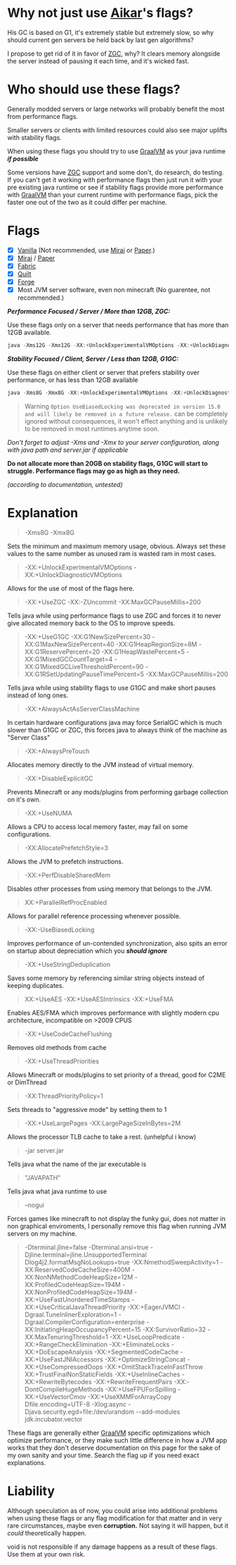 # Why not just use [Aikar](https://github.com/aikar)'s flags?
His GC is based on G1, it's extremely stable but extremely slow, so why should current gen servers be held back by last gen algorithms?

I propose to get rid of it in favor of [ZGC](https://github.com/openjdk/zgc), why? It clears memory alongside the server instead of pausing it each time, and it's wicked fast.

# Who should use these flags?
Generally modded servers or large networks will probably benefit the most from performance flags.

Smaller servers or clients with limited resources could also see major uplifts with stability flags.

When using these flags you should try to use [GraalVM](https://www.graalvm.org/) as your java runtime ***if possible***

Some versions have [ZGC](https://github.com/openjdk/zgc) support and some don't, do research, do testing. If you can't get it working with performance flags then just run it with your pre existing java runtime or see if stability flags provide more performance with [GraalVM](https://www.graalvm.org/) than your current runtime with performance flags, pick the faster one out of the two as it could differ per machine.
# Flags
- [x] [Vanilla](https://www.minecraft.net/en-us/download/server) (Not recommended, use [Mirai](https://github.com/Dreeam-qwq/Mirai) or [Paper](https://github.com/PaperMC/Paper).)
- [x] [Mirai](https://github.com/Dreeam-qwq/Mirai) / [Paper](https://github.com/PaperMC/Paper)
- [x] [Fabric](https://github.com/FabricMC)
- [x] [Quilt](https://github.com/QuiltMC)
- [x] [Forge](https://github.com/MinecraftForge/MinecraftForge)
- [x] Most JVM server software, even non minecraft (No guarentee, not recommended.)

***Performance Focused / Server / More than 12GB, ZGC:***

Use these flags only on a server that needs performance that has more than 12GB available.

```java
java -Xms12G -Xmx12G -XX:+UnlockExperimentalVMOptions -XX:+UnlockDiagnosticVMOptions -XX:+UseZGC -XX:-ZUncommit -Dterminal.jline=false -Dterminal.ansi=true -Djline.terminal=jline.UnsupportedTerminal -Dlog4j2.formatMsgNoLookups=true -XX:+AlwaysActAsServerClassMachine -XX:+AlwaysPreTouch -XX:+DisableExplicitGC -XX:+UseNUMA -XX:AllocatePrefetchStyle=3 -XX:NmethodSweepActivity=1 -XX:ReservedCodeCacheSize=400M -XX:NonNMethodCodeHeapSize=12M -XX:ProfiledCodeHeapSize=194M -XX:NonProfiledCodeHeapSize=194M -XX:+PerfDisableSharedMem -XX:+UseFastUnorderedTimeStamps -XX:+UseCriticalJavaThreadPriority -XX:+EagerJVMCI -Dgraal.TuneInlinerExploration=1 -Dgraal.CompilerConfiguration=enterprise -XX:+ParallelRefProcEnabled -XX:MaxGCPauseMillis=200 -XX:InitiatingHeapOccupancyPercent=15 -XX:SurvivorRatio=32 -XX:MaxTenuringThreshold=1 -XX:-UseBiasedLocking -XX:+UseStringDeduplication -XX:+UseAES -XX:+UseAESIntrinsics -XX:+UseFMA -XX:+UseLoopPredicate -XX:+RangeCheckElimination -XX:+EliminateLocks -XX:+DoEscapeAnalysis -XX:+UseCodeCacheFlushing -XX:+SegmentedCodeCache -XX:+UseFastJNIAccessors -XX:+OptimizeStringConcat -XX:+UseCompressedOops -XX:+UseThreadPriorities -XX:+OmitStackTraceInFastThrow -XX:+TrustFinalNonStaticFields -XX:ThreadPriorityPolicy=1 -XX:+UseInlineCaches -XX:+RewriteBytecodes -XX:+RewriteFrequentPairs -XX:-DontCompileHugeMethods -XX:+UseFPUForSpilling -XX:+UseVectorCmov -XX:+UseXMMForArrayCopy -XX:+UseLargePages -XX:LargePageSizeInBytes=2M -Dfile.encoding=UTF-8 -Xlog:async -Djava.security.egd=file:/dev/urandom --add-modules jdk.incubator.vector -jar server.jar –nogui
```

***Stability Focused / Client, Server / Less than 12GB, G1GC:***

Use these flags on either client or server that prefers stability over performance, or has less than 12GB available

```java
java -Xms8G -Xmx8G -XX:+UnlockExperimentalVMOptions -XX:+UnlockDiagnosticVMOptions -XX:+UseG1GC -XX:G1NewSizePercent=30 -XX:G1MaxNewSizePercent=40 -XX:G1HeapRegionSize=8M -XX:G1ReservePercent=20 -XX:G1HeapWastePercent=5 -XX:G1MixedGCCountTarget=4 -XX:G1MixedGCLiveThresholdPercent=90 -XX:G1RSetUpdatingPauseTimePercent=5 -Dterminal.jline=false -Dterminal.ansi=true -Djline.terminal=jline.UnsupportedTerminal -Dlog4j2.formatMsgNoLookups=true -XX:+AlwaysActAsServerClassMachine -XX:+AlwaysPreTouch -XX:+DisableExplicitGC -XX:+UseNUMA -XX:AllocatePrefetchStyle=3 -XX:NmethodSweepActivity=1 -XX:ReservedCodeCacheSize=400M -XX:NonNMethodCodeHeapSize=12M -XX:ProfiledCodeHeapSize=194M -XX:NonProfiledCodeHeapSize=194M -XX:+PerfDisableSharedMem -XX:+UseFastUnorderedTimeStamps -XX:+UseCriticalJavaThreadPriority -XX:+EagerJVMCI -Dgraal.TuneInlinerExploration=1 -Dgraal.CompilerConfiguration=enterprise -XX:+ParallelRefProcEnabled -XX:MaxGCPauseMillis=200 -XX:InitiatingHeapOccupancyPercent=15 -XX:SurvivorRatio=32 -XX:MaxTenuringThreshold=1 -XX:-UseBiasedLocking -XX:+UseStringDeduplication -XX:+UseAES -XX:+UseAESIntrinsics -XX:+UseFMA -XX:+UseLoopPredicate -XX:+RangeCheckElimination -XX:+EliminateLocks -XX:+DoEscapeAnalysis -XX:+UseCodeCacheFlushing -XX:+SegmentedCodeCache -XX:+UseFastJNIAccessors -XX:+OptimizeStringConcat -XX:+UseCompressedOops -XX:+UseThreadPriorities -XX:+OmitStackTraceInFastThrow -XX:+TrustFinalNonStaticFields -XX:ThreadPriorityPolicy=1 -XX:+UseInlineCaches -XX:+RewriteBytecodes -XX:+RewriteFrequentPairs -XX:-DontCompileHugeMethods -XX:+UseFPUForSpilling -XX:+UseVectorCmov -XX:+UseXMMForArrayCopy -XX:+UseLargePages -XX:LargePageSizeInBytes=2M -Dfile.encoding=UTF-8 -Xlog:async -Djava.security.egd=file:/dev/urandom --add-modules jdk.incubator.vector -jar server.jar –nogui
```
> Warning `Option UseBiasedLocking was deprecated in version 15.0 and will likely be removed in a future release.` can be completely ignored without consequences, it won't effect anything and is unlikely to be removed in most runtimes anytime soon.

*Don't forget to adjust -Xms and -Xmx to your server configuration, along with java path and server.jar if applicable*

**Do not allocate more than 20GB on stability flags, G1GC will start to struggle. Performance flags may go as high as they need.** 

*(according to documentation, untested)*

# Explanation

> -Xms8G -Xmx8G

Sets the minimum and maximum memory usage, obvious. Always set these values to the same number as unused ram is wasted ram in most cases.

> -XX:+UnlockExperimentalVMOptions -XX:+UnlockDiagnosticVMOptions

Allows for the use of most of the flags here.

> -XX:+UseZGC -XX:-ZUncommit -XX:MaxGCPauseMillis=200

Tells java while using performance flags to use ZGC and forces it to never give allocated memory back to the OS to improve speeds.

> -XX:+UseG1GC -XX:G1NewSizePercent=30 -XX:G1MaxNewSizePercent=40 -XX:G1HeapRegionSize=8M -XX:G1ReservePercent=20 -XX:G1HeapWastePercent=5 -XX:G1MixedGCCountTarget=4 -XX:G1MixedGCLiveThresholdPercent=90 -XX:G1RSetUpdatingPauseTimePercent=5 -XX:MaxGCPauseMillis=200

Tells java while using stability flags to use G1GC and make short pauses instead of long ones.

> -XX:+AlwaysActAsServerClassMachine

In certain hardware configurations java may force SerialGC which is much slower than G1GC or ZGC, this forces java to always think of the machine as "Server Class"

> -XX:+AlwaysPreTouch

Allocates memory directly to the JVM instead of virtual memory.

> -XX:+DisableExplicitGC

Prevents Minecraft or any mods/plugins from performing garbage collection on it's own.

> -XX:+UseNUMA

Allows a CPU to access local memory faster, may fail on some configurations.

> -XX:AllocatePrefetchStyle=3

Allows the JVM to prefetch instructions.

> -XX:+PerfDisableSharedMem

Disables other processes from using memory that belongs to the JVM.

> XX:+ParallelRefProcEnabled

Allows for parallel reference processing whenever possible.

> -XX:-UseBiasedLocking

Improves performance of un-contended synchronization, also spits an error on startup about depreciation which you ***should ignore***

> -XX:+UseStringDeduplication

Saves some memory by referencing similar string objects instead of keeping duplicates.

> XX:+UseAES -XX:+UseAESIntrinsics -XX:+UseFMA

Enables AES/FMA which improves performance with slightly modern cpu architecture, incompatible on >2009 CPUS

> -XX:+UseCodeCacheFlushing

Removes old methods from cache

> -XX:+UseThreadPriorities

Allows Minecraft or mods/plugins to set priority of a thread, good for C2ME or DimThread

> -XX:ThreadPriorityPolicy=1

Sets threads to "aggressive mode" by setting them to 1

> -XX:+UseLargePages -XX:LargePageSizeInBytes=2M

Allows the processor TLB cache to take a rest. (unhelpful i know)

> -jar server.jar

Tells java what the name of the jar executable is

> "JAVAPATH"

Tells java what java runtime to use

> –nogui

Forces games like minecraft to not display the funky gui, does not matter in non graphical enviroments, I personally remove this flag when running JVM servers on my machine.

> -Dterminal.jline=false -Dterminal.ansi=true -Djline.terminal=jline.UnsupportedTerminal Dlog4j2.formatMsgNoLookups=true -XX:NmethodSweepActivity=1 -XX:ReservedCodeCacheSize=400M -XX:NonNMethodCodeHeapSize=12M -XX:ProfiledCodeHeapSize=194M -XX:NonProfiledCodeHeapSize=194M -XX:+UseFastUnorderedTimeStamps -XX:+UseCriticalJavaThreadPriority -XX:+EagerJVMCI -Dgraal.TuneInlinerExploration=1 -Dgraal.CompilerConfiguration=enterprise -XX:InitiatingHeapOccupancyPercent=15 -XX:SurvivorRatio=32 -XX:MaxTenuringThreshold=1 -XX:+UseLoopPredicate -XX:+RangeCheckElimination -XX:+EliminateLocks -XX:+DoEscapeAnalysis -XX:+SegmentedCodeCache -XX:+UseFastJNIAccessors -XX:+OptimizeStringConcat -XX:+UseCompressedOops -XX:+OmitStackTraceInFastThrow XX:+TrustFinalNonStaticFields -XX:+UseInlineCaches -XX:+RewriteBytecodes -XX:+RewriteFrequentPairs -XX:-DontCompileHugeMethods -XX:+UseFPUForSpilling -XX:+UseVectorCmov -XX:+UseXMMForArrayCopy Dfile.encoding=UTF-8 -Xlog:async -Djava.security.egd=file:/dev/urandom --add-modules jdk.incubator.vector

These flags are generally either [GraalVM](https://www.graalvm.org/) specific optimizations which optimize performance, or they make such little difference in how a JVM app works that they don't deserve documentation on this page for the sake of my own sanity and your time. Search the flag up if you need exact explanations.

# Liability
Although speculation as of now, you could arise into additional problems when using these flags or any flag modification for that matter and in very rare circumstances, maybe even **corruption.** Not saying it will happen, but it *could* theoretically happen.

void is not responsible if any damage happens as a result of these flags. Use them at your own risk.

